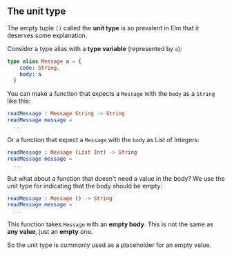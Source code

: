 ## The unit type

The empty tuple `()` called the __unit type__ is so prevalent in Elm that it deserves some explanation.

Consider a type alias with a __type variable__ (represented by `a`):

```elm
type alias Message a = {
    code: String,
    body: a
  }
```

You can make a function that expects a `Message` with the `body` as a `String` like this:

```elm
readMessage : Message String -> String
readMessage message =
  ...
```

Or a function that expect a `Message` with the `body` as List of Integers:

```elm
readMessage : Message (List Int) -> String
readMessage message =
  ...
```

But what about a function that doesn't need a value in the body? We use the unit type for indicating that the body should be empty:

```elm
readMessage : Message () -> String
readMessage message =
  ...
```

This function takes `Message` with an __empty body__. This is not the same as __any value__, just an __empty__ one. 

So the unit type is commonly used as a placeholder for an empty value.

